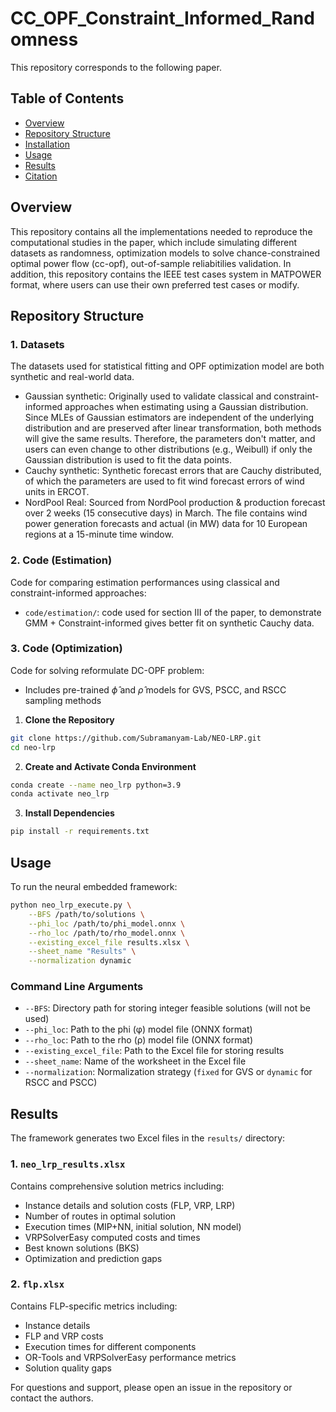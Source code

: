 # CC_OPF_Constraint_Informed_Randomness

This repository corresponds to the following paper. 

## Table of Contents
- [Overview](#overview)
- [Repository Structure](#repository-structure)
- [Installation](#installation)
- [Usage](#usage)
- [Results](#results)
- [Citation](#citation)

## Overview

This repository contains all the implementations needed to reproduce the computational studies in the paper, which include simulating different datasets as randomness, optimization models to solve chance-constrained optimal power flow (cc-opf), out-of-sample reliabitilies validation. In addition, this repository contains the IEEE test cases system in MATPOWER format, where users can use their own preferred test cases or modify.

## Repository Structure

### 1. Datasets

The datasets used for statistical fitting and OPF optimization model are both synthetic and real-world data.
- Gaussian synthetic: Originally used to validate classical and constraint-informed approaches when estimating using a Gaussian distribution. Since MLEs of Gaussian estimators are independent of the underlying distribution and are preserved after linear transformation, both methods will give the same results. Therefore, the parameters don't matter, and users can even change to other distributions (e.g., Weibull) if only the Gaussian distribution is used to fit the data points. 
- Cauchy synthetic: Synthetic forecast errors that are Cauchy distributed, of which the parameters are used to fit wind forecast errors of wind units in ERCOT.
- NordPool Real: Sourced from NordPool production & production forecast over 2 weeks (15 consecutive days) in March. The file contains wind power generation forecasts and actual (in MW) data for 10 European regions at a 15-minute time window. 

### 2. Code (Estimation)
Code for comparing estimation performances using classical and constraint-informed approaches:
- `code/estimation/`: code used for section III of the paper, to demonstrate GMM + Constraint-informed gives better fit on synthetic Cauchy data.


### 3. Code (Optimization)
Code for solving reformulate DC-OPF problem: 
- Includes pre-trained $\hat{\phi}$ and $\hat{\rho}$ models for GVS, PSCC, and RSCC sampling methods



1. **Clone the Repository**
```bash
git clone https://github.com/Subramanyam-Lab/NEO-LRP.git
cd neo-lrp
```

2. **Create and Activate Conda Environment**
```bash
conda create --name neo_lrp python=3.9
conda activate neo_lrp
```

3. **Install Dependencies**
```bash
pip install -r requirements.txt
```

## Usage

To run the neural embedded framework:

```bash
python neo_lrp_execute.py \
    --BFS /path/to/solutions \
    --phi_loc /path/to/phi_model.onnx \
    --rho_loc /path/to/rho_model.onnx \
    --existing_excel_file results.xlsx \
    --sheet_name "Results" \
    --normalization dynamic
```

### Command Line Arguments

- `--BFS`: Directory path for storing integer feasible solutions (will not be used)
- `--phi_loc`: Path to the phi (φ) model file (ONNX format)
- `--rho_loc`: Path to the rho (ρ) model file (ONNX format)
- `--existing_excel_file`: Path to the Excel file for storing results
- `--sheet_name`: Name of the worksheet in the Excel file
- `--normalization`: Normalization strategy (`fixed` for GVS or `dynamic` for RSCC and PSCC)

## Results

The framework generates two Excel files in the `results/` directory:

### 1. `neo_lrp_results.xlsx`
Contains comprehensive solution metrics including:
- Instance details and solution costs (FLP, VRP, LRP)
- Number of routes in optimal solution
- Execution times (MIP+NN, initial solution, NN model)
- VRPSolverEasy computed costs and times
- Best known solutions (BKS)
- Optimization and prediction gaps

### 2. `flp.xlsx`
Contains FLP-specific metrics including:
- Instance details
- FLP and VRP costs
- Execution times for different components
- OR-Tools and VRPSolverEasy performance metrics
- Solution quality gaps


For questions and support, please open an issue in the repository or contact the authors.
